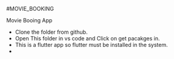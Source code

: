 #MOVIE_BOOKING

Movie Booing App
 - Clone the folder from github.
 - Open This folder in vs code and Click on get pacakges in.
 - This is a flutter app so flutter must be installed in the system.
 - 

